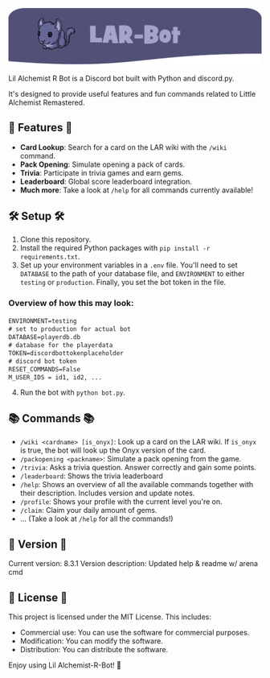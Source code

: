 ![Bot Image](readme/logo.png)

Lil Alchemist R Bot is a Discord bot built with Python and discord.py.

It's designed to provide useful features and fun commands related to Little Alchemist Remastered.

## 🌟 Features 🌟

- **Card Lookup**: Search for a card on the LAR wiki with the `/wiki` command.
- **Pack Opening**: Simulate opening a pack of cards.
- **Trivia**: Participate in trivia games and earn gems.
- **Leaderboard**: Global score leaderboard integration.
- **Much more**: Take a look at `/help` for all commands currently available!

## 🛠️ Setup 🛠️

1. Clone this repository.
2. Install the required Python packages with `pip install -r requirements.txt`.
3. Set up your environment variables in a `.env` file. You'll need to set `DATABASE` to the path of your database file, and `ENVIRONMENT` to either `testing` or `production`. Finally, you set the bot token in the file.
   <br/>

### Overview of how this may look:

```
ENVIRONMENT=testing
# set to production for actual bot
DATABASE=playerdb.db
# database for the playerdata
TOKEN=discordbottokenplaceholder
# discord bot token
RESET_COMMANDS=False
M_USER_IDS = id1, id2, ...
```

4. Run the bot with `python bot.py`.

## 📚 Commands 📚

- `/wiki <cardname> [is_onyx]`: Look up a card on the LAR wiki. If `is_onyx` is true, the bot will look up the Onyx version of the card.
- `/packopening <packname>`: Simulate a pack opening from the game.
- `/trivia`: Asks a trivia question. Answer correctly and gain some points.
- `/leaderboard`: Shows the trivia leaderboard
- `/help`: Shows an overview of all the available commands together with their description. Includes version and update notes.
- `/profile`: Shows your profile with the current level you're on.
- `/claim`: Claim your daily amount of gems.
- ... (Take a look at `/help` for all the commands!)

## 📝 Version 📝

Current version: 8.3.1
Version description: Updated help & readme w/ arena cmd

## 📜 License 📜

This project is licensed under the MIT License.
This includes:

- Commercial use: You can use the software for commercial purposes.
- Modification: You can modify the software.
- Distribution: You can distribute the software.

Enjoy using Lil Alchemist-R-Bot! 🎉
